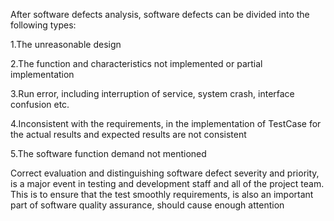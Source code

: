 After software defects analysis, software defects can be divided into the following types:

1.The unreasonable design

2.The function and characteristics not implemented or partial implementation

3.Run error, including interruption of service, system crash, interface confusion etc.

4.Inconsistent with the requirements, in the implementation of TestCase for the actual results and expected results are not consistent

5.The software function demand not mentioned

Correct evaluation and distinguishing software defect severity and priority, is a major event in testing and development staff and all of the project team. This is to ensure that the test smoothly requirements, is also an important part of software quality assurance, should cause enough attention

